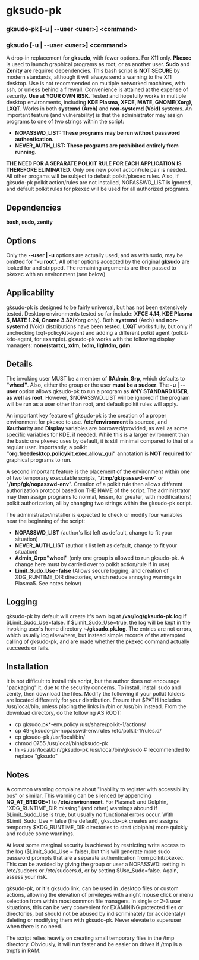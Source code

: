 # gksudo-pk
### gksudo-pk [-u | --user \<user\>] \<command\>
### gksudo [-u | --user \<user\>] \<command\>
A drop-in replacement for **gksudo**, with fewer options. For X11 only. **Pkexec** is used to launch graphical programs as root, or as another user. **Sudo** and **Zenity** are required dependencies. This bash script is **NOT SECURE** by modern standards, although it will always send a warning to the X11 desktop. Use is not recommended on multiple networked machines, with ssh, or unless behind a firewall. Convenience is attained at the expense of security. **Use at YOUR OWN RISK**. Tested and hopefully works in multiple desktop environments, including **KDE Plasma, XFCE, MATE, GNOME(Xorg), LXQT**. Works in both **systemd (Arch)** and **non-systemd (Void)** systems. An important feature (and vulnerability) is that the administrator may assign programs to one of two strings within the script:

- **NOPASSWD_LIST: These programs may be run without password authentication.**
- **NEVER_AUTH_LIST: These programs are prohibited entirely from running.**

**THE NEED FOR A SEPARATE POLKIT RULE FOR EACH APPLICATION IS THEREFORE ELIMINATED**. Only one new polkit action/rule pair is needed.  All other progams will be subject to default polkit/pkexec rules.  Also, If gksudo-pk polkit action/rules are not installed, NOPASSWD_LIST is ignored, and default polkit rules for pkexec will be used for all authorized programs.

## Dependencies
**bash, sudo, zenity**

##

## Options
Only the **--user | -u** options are actually used, and as with sudo, may be omitted for "**-u root**".  All other options accepted by the original **gksudo** are looked for and stripped.  The remaining arguments are then passed to pkexec with an environment (see below)

## Applicability
gksudo-pk is designed to be fairly universal, but has not been extensively tested. Desktop environments tested so far include:
**XFCE 4.14, KDE Plasma 5, MATE 1.24, Gnome 3.32**(Xorg only). Both **systemd** (Arch) and **non-systemd** (Void) distributions have been tested. **LXQT** works fully, but only if unchecking lxqt-policykit-agent and adding a different polkit agent (polkit-kde-agent, for example). gksudo-pk works with the following display managers: **none(startx), xdm, lxdm, lightdm, gdm**.

## Details
The invoking user MUST be a member of **$Admin_Grp**, which defaults to **"wheel"**.  Also, either the group or the user **must be a sudoer**. The **-u | --user** option allows gksudo-pk to run a program as **ANY STANDARD USER, as well as root**.  However, $NOPASSWD_LIST will be ignored if the program will be run as a user other than root, and default polkit rules will apply.  

An important key feature of gksudo-pk is the creation of a proper environment for pkexec to use.  **/etc/environment** is sourced, and **Xauthority** and **Display** variables are borrowed/provided, as well as some specific variables for KDE, if needed.  While this is a larger evironment than the basic one pkexec uses by default, it is still minimal compared to that of a regular user.  Importantly, a polkit **"org.freedesktop.policykit.exec.allow_gui"** annotation is **NOT required** for graphical programs to run.

A second important feature is the placement of the environment within one of two temporary executable scripts, "**/tmp/gk/passwd-env**" or "**/tmp/gk/nopasswd-env**".  Creation of a polkit rule then allows different authorization protocol based on THE NAME of the script.  The administrator may then assign programs to normal, lesser, (or greater, with modifications) polkit authorization, all by changing two strings within the gksudo-pk script.

The administrator/installer is expected to check or modify four variables near the beginning of the script:
- **NOPASSWD_LIST**   (author's list left as default, change to fit your situation)
- **NEVER_AUTH_LIST**  (author's list left as default, change to fit your situation)
- **Admin_Grp="wheel"**   (only one group is allowed to run gksudo-pk. A change here must by carried over to polkit action/rule if in use)
- **Limit_Sudo_Use=false**   (Allows secure logging, and creation of XDG_RUNTIME_DIR directories, which reduce annoying warnings in Plasma5.  See notes below)

## Logging
gksudo-pk by default will create it's own log at **/var/log/gksudo-pk.log** if $Limit_Sudo_Use=false. If $Limit_Sudo_Use=true, the log will be kept in the invoking user's home directory **~/gksudo.pk.log**.  The entries are not errors, which usually log elsewhere, but instead simple records of the attempted calling of gksudo-pk, and are made whether the pkexec command actually succeeds or fails. 

## Installation
It is not difficult to install this script, but the author does not encourage "packaging" it, due to the security concerns.  To install, install sudo and zenity, then download the files. Modify the following if your polkit folders are located differently for your distribution.  Ensure that $PATH includes /usr/local/bin, unless placing the links in /bin or /usr/bin instead. From the download directory, do the following AS ROOT:

- cp 	gksudo.pk*-env.policy /usr/share/polkit-1/actions/
- cp 49-gksudo-pk-nopasswd-env.rules /etc/polkit-1/rules.d/
- cp gksudo-pk /usr/local/bin/
- chmod 0755 /usr/local/bin/gksudo-pk
- ln -s /usr/local/bin/gksudo-pk /usr/local/bin/gksudo  # recommended to replace "gksudo"
 
## Notes
A common warning complains about "inability to register with accessibility bus" or similar.  This warning can be silenced by appending **NO_AT_BRIDGE=1** to **/etc/environment**. For Plasma5 and Dolphin, "XDG_RUNTIME_DIR missing" (and other) warnings abound if $Limit_Sudo_Use is true, but usually no functional errors occur. With $Limit_Sudo_Use = false (the default), gksudo-pk creates and assigns temporary $XDG_RUNTIME_DIR directories to start (dolphin) more quickly and reduce some warnings.

At least some marginal security is achieved by restricting write access to the log ($Limit_Sudo_Use = false), but this will generate more sudo password prompts that are a separate authentication from polkit/pkexec.  This can be avoided by giving the group or user a NOPASSWD: setting in /etc/sudoers or /etc/sudoers.d, or by setting $Use_Sudo=false. Again, assess your risk.

gksudo-pk, or it's gksudo link, can be used in .desktop files or custom actions, allowing the elevation of privileges with a right mouse click or menu selection from within most common file managers. In single or 2-3 user situations, this can be very convenient for EXAMINING protected files or directories, but should not be abused by indiscriminately (or accidentaly) deleting or modifying them with gksudo-pk.  Never elevate to superuser when there is no need.

The script relies heavily on creating small temporary files in the /tmp directory.  Obviously, it will run faster and be easier on drives if /tmp is a tmpfs in RAM.
